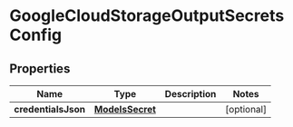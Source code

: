 

# GoogleCloudStorageOutputSecretsConfig


## Properties

| Name | Type | Description | Notes |
|------------ | ------------- | ------------- | -------------|
|**credentialsJson** | [**ModelsSecret**](ModelsSecret.md) |  |  [optional] |



